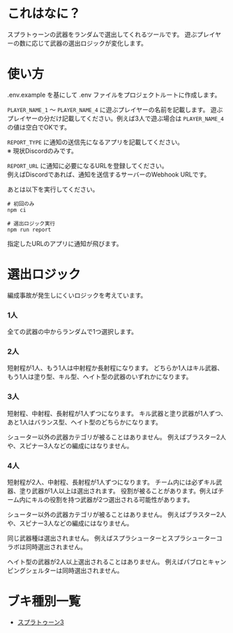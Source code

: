 # これはなに？

スプラトゥーンの武器をランダムで選出してくれるツールです。
遊ぶプレイヤーの数に応じて武器の選出ロジックが変化します。

# 使い方

.env.example を基にして .env ファイルをプロジェクトルートに作成します。

`PLAYER_NAME_1` 〜 `PLAYER_NAME_4` に遊ぶプレイヤーの名前を記載します。
遊ぶプレイヤーの分だけ記載してください。例えば3人で遊ぶ場合は `PLAYER_NAME_4` の値は空白でOKです。

`REPORT_TYPE` に通知の送信先になるアプリを記載してください。<br>
※ 現状Discordのみです。

`REPORT_URL` に通知に必要になるURLを登録してください。<br>
例えばDiscordであれば、通知を送信するサーバーのWebhook URLです。

あとは以下を実行してください。

```
# 初回のみ
npm ci

# 選出ロジック実行
npm run report
```

指定したURLのアプリに通知が飛びます。

# 選出ロジック

編成事故が発生しにくいロジックを考えています。

### 1人

全ての武器の中からランダムで1つ選択します。

### 2人

短射程が1人、もう1人は中射程か長射程になります。
どちらか1人はキル武器、もう1人は塗り型、キル型、ヘイト型の武器のいずれかになります。

### 3人

短射程、中射程、長射程が1人ずつになります。
キル武器と塗り武器が1人ずつ、あと1人はバランス型、ヘイト型のどちらかになります。

シューター以外の武器カテゴリが被ることはありません。
例えばブラスター2人や、スピナー3人などの編成にはなりません。

### 4人

短射程が2人、中射程、長射程が1人ずつになります。
チーム内には必ずキル武器、塗り武器が1人以上は選出されます。
役割が被ることがあります。例えばチーム内にキルの役割を持つ武器が2つ選出される可能性があります。

シューター以外の武器カテゴリが被ることはありません。
例えばブラスター2人や、スピナー3人などの編成にはなりません。

同じ武器種は選出されません。
例えばスプラシューターとスプラシューターコラボは同時選出されません。

ヘイト型の武器が2人以上選出されることはありません。
例えばパブロとキャンピングシェルターは同時選出されません。

# ブキ種別一覧

- [スプラトゥーン3](./weaponV3.md)